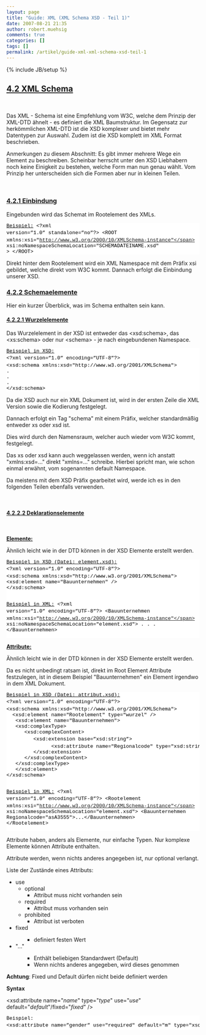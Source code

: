 ```yaml
---
layout: page
title: "Guide: XML (XML Schema XSD - Teil 1)"
date: 2007-08-21 21:35
author: robert.muehsig
comments: true
categories: []
tags: []
permalink: /artikel/guide-xml-xml-schema-xsd-teil-1
---
```

{% include JB/setup %}
<h2><u>4.2 XML Schema</u></h2> <p>&nbsp;</p> <p>Das XML - Schema ist eine Empfehlung vom W3C, welche dem Prinzip der XML-DTD ähnelt - es definiert die XML Baumstruktur. Im Gegensatz zur herkömmlichen XML-DTD ist die XSD komplexer und bietet mehr Datentypen zur Auswahl. Zudem ist die XSD komplett im XML Format beschrieben.  <p>Anmerkungen zu diesem Abschnitt: Es gibt immer mehrere Wege ein Element zu beschreiben. Scheinbar herrscht unter den XSD Liebhabern noch keine Einigkeit zu bestehen, welche Form man nun genau wählt. Vom Prinzip her unterscheiden sich die Formen aber nur in kleinen Teilen.  <p>&nbsp;</p> <h3><u>4.2.1 Einbindung</u></h3> <p>Eingebunden wird das Schemat im Rootelement des XMLs.  <div class="CodeFormatContainer"> <style>
<!--
.csharpcode, .csharpcode pre
{
	font-size: small;
	color: black;
	font-family: consolas, "Courier New", courier, monospace;
	background-color: #ffffff;
	/*white-space: pre;*/
}

.csharpcode pre { margin: 0em; }

.csharpcode .rem { color: #008000; }

.csharpcode .kwrd { color: #0000ff; }

.csharpcode .str { color: #006080; }

.csharpcode .op { color: #0000c0; }

.csharpcode .preproc { color: #cc6633; }

.csharpcode .asp { background-color: #ffff00; }

.csharpcode .html { color: #800000; }

.csharpcode .attr { color: #ff0000; }

.csharpcode .alt 
{
	background-color: #f4f4f4;
	width: 100%;
	margin: 0em;
}

.csharpcode .lnum { color: #606060; }

-->
</style> <pre class="csharpcode"><u>Beispiel:</u>
&lt;?xml version=”1.0” standalone=”no”?&gt;
&lt;ROOT xmlns:xsi=<span class="str">"http://www.w3.org/2000/10/XMLSchema-instance"</span> xsi:noNamespaceSchemaLocation=<span class="str">"SCHEMADATEINAME.xsd"</span>
 &gt;
&lt;/ROOT&gt;
</pre></div>
<p>Direkt hinter dem Rootelement wird ein XML Namespace mit dem Präfix xsi gebildet, welche direkt vom W3C kommt. Dannach erfolgt die Einbindung unserer XSD. 
<h3><u>4.2.2 Schemaelemente</u></h3>
<p>Hier ein kurzer Überblick, was im Schema enthalten sein kann.</p>
<h4><u>4.2.2.1 Wurzelelemente</u></h4>
<p>Das Wurzelelement in der XSD ist entweder das &lt;xsd:schema&gt;, das &lt;xs:schema&gt; oder nur &lt;schema&gt; - je nach eingebundenen Namespace. 
<div class="CodeFormatContainer"><pre class="csharpcode"><u>Beispiel <span class="kwrd">in</span> XSD:</u>
&lt;?xml version=”1.0” encoding=”UTF-8”?&gt;
&lt;xsd:schema xmlns:xsd=<spaan class="str">"http://www.w3.org/2001/XMLSchema"</span>&gt;
.
.
.
&lt;/xsd:schema&gt;
</pre></div>
<p>Da die XSD auch nur ein XML Dokument ist, wird in der ersten Zeile die XML Version sowie die Kodierung festgelegt. 
<p>Dannach erfolgt ein Tag "schema" mit einem Präfix, welcher standardmäßig entweder xs oder xsd ist. 
<p>Dies wird durch den Namensraum, welcher auch wieder vom W3C kommt, festgelegt. 
<p>Das xs oder xsd kann auch weggelassen werden, wenn ich anstatt "xmlns:xsd=..." direkt "xmlns=..." schreibe. Hierbei spricht man, wie schon einmal erwähnt, vom sogenannten default Namespace. 
<p>Da meistens mit dem XSD Präfix gearbeitet wird, werde ich es in den folgenden Teilen ebenfalls verwenden. 
<p>&nbsp;</p>
<h4><u>4.2.2.2 Deklarationselemente</u></h4>
<p>&nbsp;</p>
<p><strong><u>Elemente:</u></strong></p>
<p>Ähnlich leicht wie in der DTD können in der XSD Elemente erstellt werden. 
<div class="CodeFormatContainer"><pre class="csharpcode"><u>Beispiel <span class="kwrd">in</span> XSD (Datei: element.xsd):</u>
&lt;?xml version=”1.0” encoding=”UTF-8”?&gt;
&lt;xsd:schema xmlns:xsd=<span class="str">"http://www.w3.org/2001/XMLSchema"</span>&gt;
&lt;xsd:element name="Bauunternehmen" /&gt;
&lt;/xsd:schema&gt;

<u>Beispiel <span class="kwrd">in</span> XML:</u>
&lt;?xml version=”1.0” encoding=”UTF-8”?&gt;
&lt;Bauunternehmen xmlns:xsi=<span class="str">"http://www.w3.org/2000/10/XMLSchema-instance"</span> xsi:noNamespaceSchemaLocation="element.xsd"&gt;
.
.
.
&lt;/Bauunternehmen&gt;
</pre></div>
<p><strong><u>Attribute:</u></strong></p>
<p>Ähnlich leicht wie in der DTD können in der XSD Elemente erstellt werden. 
<p>Da es nicht unbedingt ratsam ist, direkt im Root Element Attribute festzulegen, ist in diesem Beispiel "Bauunternehmen" ein Element irgendwo in dem XML Dokument. 
<div class="CodeFormatContainer"><pre class="csharpcode"><u>Beispiel <span class="kwrd">in</span> XSD (Datei: attribut.xsd):</u>
&lt;?xml version=”1.0” encoding=”UTF-8”?&gt;
&lt;xsd:schema xmlns:xsd=<span class="str">"http://www.w3.org/2001/XMLSchema"</span>&gt;
  &lt;xsd:element name="Rootelement" type="wurzel" /&gt;
   &lt;xsd:element name="Bauunternehmen"&gt;
   &lt;xsd:complexType&gt;
      &lt;xsd:complexContent&gt;
         &lt;xsd:extension <span class="kwrd">base</span>=”xsd:<span class="kwrd">string</span>”&gt;
               &lt;xsd:attribute name="Regionalcode" type="xsd:<span class="kwrd">string</span>" /&gt;
         &lt;/xsd:extension&gt;
      &lt;/xsd:complexContent&gt;
   &lt;/xsd:complexType&gt;
   &lt;/xsd:element&gt;
&lt;/xsd:schema&gt;

<u>Beispiel <span class="kwrd">in</span> XML:</u>
&lt;?xml version=”1.0” encoding=”UTF-8”?&gt;
&lt;Rootelement xmlns:xsi=<span class="str">"http://www.w3.org/2000/10/XMLSchema-instance"</span> xsi:noNamespaceSchemaLocation="element.xsd"&gt;
   &lt;Bauunternehmen Regionalcode="asA3555"&gt;...&lt;/Bauunternehmen&gt;
&lt;/Rootelement&gt;
</pre></div>
<p>Attribute haben, anders als Elemente, nur einfache Typen. Nur komplexe Elemente können Attribute enthalten. 
<p>Attribute werden, wenn nichts anderes angegeben ist, nur optional verlangt. 
<p>Liste der Zustände eines Attributs: 
<ul>
<li>use 
<ul>
<li>optional 
<ul>
<li>Attribut muss nicht vorhanden sein</li></ul>
<li>required 
<ul>
<li>Attribut muss vorhanden sein</li></ul>
<li>prohibited 
<ul>
<li>Attribut ist verboten</li></ul></li></ul>
<li>fixed 
<ul>
<ul>
<li>definiert festen Wert</li></ul></ul>
<li>"..." 
<ul>
<ul>
<li>Enthält beliebigen Standardwert (Default) 
<li>Wenn nichts anderes angegeben, wird dieses genommen</li></ul></ul></li></ul>
<p><strong>Achtung</strong>: Fixed und Default dürfen nicht beide definiert werden</p>
<p><b>Syntax</b> 
<p>&lt;xsd:attribute name="<i>name</i>" type="<i>type</i>" use="<i>use</i>" default="<i>default</i>"/fixed="<i>fixed</i>" /&gt; 
<div class="CodeFormatContainer"><pre class="csharpcode">Beispiel:
&lt;xsd:attribute name=”gender” use="required" <span class="kwrd">default</span>="m" type="xsd:<span class="kwrd">string</span>" /&gt;
</pre></div>
